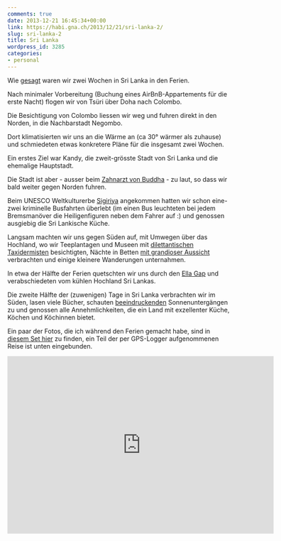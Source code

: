 ```yaml
---
comments: true
date: 2013-12-21 16:45:34+00:00
link: https://habi.gna.ch/2013/12/21/sri-lanka-2/
slug: sri-lanka-2
title: Sri Lanka
wordpress_id: 3285
categories:
- personal
---
```


Wie [gesagt](https://habi.gna.ch/2013/12/03/mein-november/) waren wir zwei Wochen in Sri Lanka in den Ferien.

Nach minimaler Vorbereitung (Buchung eines AirBnB-Appartements für die erste Nacht) flogen wir von Tsüri über Doha nach Colombo.

Die Besichtigung von Colombo liessen wir weg und fuhren direkt in den Norden, in die Nachbarstadt Negombo.

Dort klimatisierten wir uns an die Wärme an (ca 30° wärmer als zuhause) und schmiedeten etwas konkretere Pläne für die insgesamt zwei Wochen.

Ein erstes Ziel war Kandy, die zweit-grösste Stadt von Sri Lanka und die ehemalige Hauptstadt.

Die Stadt ist aber - ausser beim [Zahnarzt von Buddha](https://en.wikipedia.org/wiki/Sri_Dalada_Maligawa) - zu laut, so dass wir bald weiter gegen Norden fuhren.

Beim UNESCO Weltkulturerbe [Sigiriya](https://en.wikipedia.org/wiki/Sigiriya) angekommen hatten wir schon eine-zwei kriminelle Busfahrten überlebt (im einen Bus leuchteten bei jedem Bremsmanöver die Heiligenfiguren neben dem Fahrer auf :) und genossen ausgiebig die Sri Lankische Küche.

Langsam machten wir uns gegen Süden auf, mit Umwegen über das Hochland, wo wir Teeplantagen und Museen mit [dilettantischen Taxidermisten](https://www.flickr.com/photos/79112147@N00/11117962625/) besichtigten, Nächte in Betten [mit grandioser Aussicht](http://www.tripadvisor.com/ShowUserReviews-g2562188-d2459664-r152506604-Hill_Safari_Eco_Lodge_Ohiya-Ohiya_Uva_Province.html) verbrachten und einige kleinere Wanderungen unternahmen.

In etwa der Hälfte der Ferien quetschten wir uns durch den [Ella Gap](http://wikitravel.org/en/Ella) und verabschiedeten vom kühlen Hochland Sri Lankas.

Die zweite Hälfte der (zuwenigen) Tage in Sri Lanka verbrachten wir im Süden, lasen viele Bücher, schauten [beeindruckenden](https://www.flickr.com/photos/habi/11074381885/in/set-72157638094095164) Sonnenuntergängen zu und genossen alle Annehmlichkeiten, die ein Land mit exzellenter Küche, Köchen und Köchinnen bietet.

Ein paar der Fotos, die ich während den Ferien gemacht habe, sind in [diesem Set hier](http://fotos.davidhaberth%C3%BCr.ch/index.php?type=sets&setId=72157638094095164) zu finden, ein Teil der per GPS-Logger aufgenommenen Reise ist unten eingebunden.

<iframe src="https://www.alltrails.com/widget/map?file_id=twclkontujmpvwcm" scrolling="no" marginheight="0" marginwidth="0" width="600" height="400" frameborder="0"></iframe>
